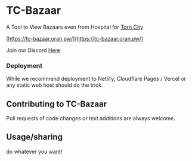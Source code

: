 ﻿# TC-Bazaar

A Tool to View Bazaars even from Hospital for [Torn City](https://torn.com/1778676)

[https://tc-bazaar.oran.pw/](https://tc-bazaar.oran.pw/)

Join our Discord [Here](https://discord.gg/JrBpEsQB5g)

### Deployment

While we recommend deployment to Netlify, Cloudflare Pages / Vercel or any static web host should do the trick.

## Contributing to TC-Bazaar

Pull requests of code changes or text additions are always welcome.

## Usage/sharing

do whatever you want!
